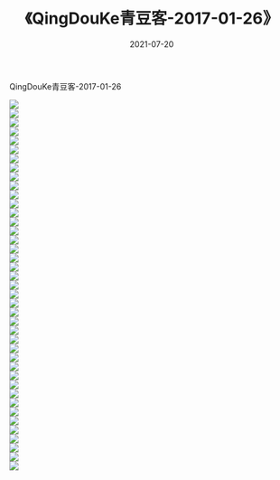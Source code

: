 ﻿---
layout: post
title:  《QingDouKe青豆客-2017-01-26》
date:   2021-07-20
img: http://img.660000.xyz/Sharelink/网络美图/2021/QingDouKe青豆客-2017-01-26/000.jpg
categories: [美女, 清纯, 唯美]
---

QingDouKe青豆客-2017-01-26

  ![](http://img.660000.xyz/Sharelink/网络美图/2021/QingDouKe青豆客-2017-01-26/001.jpg) <br> ![](http://img.660000.xyz/Sharelink/网络美图/2021/QingDouKe青豆客-2017-01-26/002.jpg) <br> ![](http://img.660000.xyz/Sharelink/网络美图/2021/QingDouKe青豆客-2017-01-26/003.jpg) <br> ![](http://img.660000.xyz/Sharelink/网络美图/2021/QingDouKe青豆客-2017-01-26/004.jpg) <br> ![](http://img.660000.xyz/Sharelink/网络美图/2021/QingDouKe青豆客-2017-01-26/005.jpg) <br> ![](http://img.660000.xyz/Sharelink/网络美图/2021/QingDouKe青豆客-2017-01-26/006.jpg) <br> ![](http://img.660000.xyz/Sharelink/网络美图/2021/QingDouKe青豆客-2017-01-26/007.jpg) <br> ![](http://img.660000.xyz/Sharelink/网络美图/2021/QingDouKe青豆客-2017-01-26/008.jpg) <br> ![](http://img.660000.xyz/Sharelink/网络美图/2021/QingDouKe青豆客-2017-01-26/009.jpg) <br> ![](http://img.660000.xyz/Sharelink/网络美图/2021/QingDouKe青豆客-2017-01-26/010.jpg) <br> ![](http://img.660000.xyz/Sharelink/网络美图/2021/QingDouKe青豆客-2017-01-26/011.jpg) <br> ![](http://img.660000.xyz/Sharelink/网络美图/2021/QingDouKe青豆客-2017-01-26/012.jpg) <br> ![](http://img.660000.xyz/Sharelink/网络美图/2021/QingDouKe青豆客-2017-01-26/013.jpg) <br> ![](http://img.660000.xyz/Sharelink/网络美图/2021/QingDouKe青豆客-2017-01-26/014.jpg) <br> ![](http://img.660000.xyz/Sharelink/网络美图/2021/QingDouKe青豆客-2017-01-26/015.jpg) <br> ![](http://img.660000.xyz/Sharelink/网络美图/2021/QingDouKe青豆客-2017-01-26/016.jpg) <br> ![](http://img.660000.xyz/Sharelink/网络美图/2021/QingDouKe青豆客-2017-01-26/017.jpg) <br> ![](http://img.660000.xyz/Sharelink/网络美图/2021/QingDouKe青豆客-2017-01-26/018.jpg) <br> ![](http://img.660000.xyz/Sharelink/网络美图/2021/QingDouKe青豆客-2017-01-26/019.jpg) <br> ![](http://img.660000.xyz/Sharelink/网络美图/2021/QingDouKe青豆客-2017-01-26/020.jpg) <br> ![](http://img.660000.xyz/Sharelink/网络美图/2021/QingDouKe青豆客-2017-01-26/021.jpg) <br> ![](http://img.660000.xyz/Sharelink/网络美图/2021/QingDouKe青豆客-2017-01-26/022.jpg) <br> ![](http://img.660000.xyz/Sharelink/网络美图/2021/QingDouKe青豆客-2017-01-26/023.jpg) <br> ![](http://img.660000.xyz/Sharelink/网络美图/2021/QingDouKe青豆客-2017-01-26/024.jpg) <br> ![](http://img.660000.xyz/Sharelink/网络美图/2021/QingDouKe青豆客-2017-01-26/025.jpg) <br> ![](http://img.660000.xyz/Sharelink/网络美图/2021/QingDouKe青豆客-2017-01-26/026.jpg) <br> ![](http://img.660000.xyz/Sharelink/网络美图/2021/QingDouKe青豆客-2017-01-26/027.jpg) <br> ![](http://img.660000.xyz/Sharelink/网络美图/2021/QingDouKe青豆客-2017-01-26/028.jpg) <br> ![](http://img.660000.xyz/Sharelink/网络美图/2021/QingDouKe青豆客-2017-01-26/029.jpg) <br> ![](http://img.660000.xyz/Sharelink/网络美图/2021/QingDouKe青豆客-2017-01-26/030.jpg) <br> ![](http://img.660000.xyz/Sharelink/网络美图/2021/QingDouKe青豆客-2017-01-26/031.jpg) <br> ![](http://img.660000.xyz/Sharelink/网络美图/2021/QingDouKe青豆客-2017-01-26/032.jpg) <br> ![](http://img.660000.xyz/Sharelink/网络美图/2021/QingDouKe青豆客-2017-01-26/033.jpg) <br> ![](http://img.660000.xyz/Sharelink/网络美图/2021/QingDouKe青豆客-2017-01-26/034.jpg) <br> ![](http://img.660000.xyz/Sharelink/网络美图/2021/QingDouKe青豆客-2017-01-26/035.jpg) <br> ![](http://img.660000.xyz/Sharelink/网络美图/2021/QingDouKe青豆客-2017-01-26/036.jpg) <br> ![](http://img.660000.xyz/Sharelink/网络美图/2021/QingDouKe青豆客-2017-01-26/037.jpg) <br> ![](http://img.660000.xyz/Sharelink/网络美图/2021/QingDouKe青豆客-2017-01-26/038.jpg) <br> ![](http://img.660000.xyz/Sharelink/网络美图/2021/QingDouKe青豆客-2017-01-26/039.jpg) <br> ![](http://img.660000.xyz/Sharelink/网络美图/2021/QingDouKe青豆客-2017-01-26/040.jpg) <br> ![](http://img.660000.xyz/Sharelink/网络美图/2021/QingDouKe青豆客-2017-01-26/041.jpg) <br>